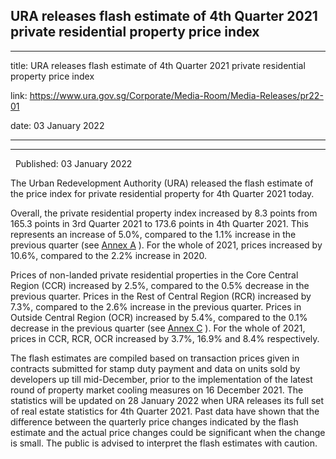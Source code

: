 ## URA releases flash estimate of 4th Quarter 2021 private residential property price index
---
title: URA releases flash estimate of 4th Quarter 2021 private residential property price index

link: https://www.ura.gov.sg/Corporate/Media-Room/Media-Releases/pr22-01

date: 03 January 2022

---

----------------------------------------------------------------------------------------

  Published: 03 January 2022

The Urban Redevelopment Authority (URA) released the flash estimate of the price index for private residential property for 4th Quarter 2021 today.  
  
Overall, the private residential property index increased by 8.3 points from 165.3 points in 3rd Quarter 2021 to 173.6 points in 4th Quarter 2021. This represents an increase of 5.0%, compared to the 1.1% increase in the previous quarter (see [Annex A](https://www.ura.gov.sg/-/media/Corporate/Media-Room/2022/Jan/pr22-01a.pdf) ). For the whole of 2021, prices increased by 10.6%, compared to the 2.2% increase in 2020.  
  
Prices of non-landed private residential properties in the Core Central Region (CCR) increased by 2.5%, compared to the 0.5% decrease in the previous quarter. Prices in the Rest of Central Region (RCR) increased by 7.3%, compared to the 2.6% increase in the previous quarter. Prices in Outside Central Region (OCR) increased by 5.4%, compared to the 0.1% decrease in the previous quarter (see [Annex C](https://www.ura.gov.sg/-/media/Corporate/Media-Room/2022/Jan/pr22-01c.pdf) ). For the whole of 2021, prices in CCR, RCR, OCR increased by 3.7%, 16.9% and 8.4% respectively.  
  
The flash estimates are compiled based on transaction prices given in contracts submitted for stamp duty payment and data on units sold by developers up till mid-December, prior to the implementation of the latest round of property market cooling measures on 16 December 2021. The statistics will be updated on 28 January 2022 when URA releases its full set of real estate statistics for 4th Quarter 2021. Past data have shown that the difference between the quarterly price changes indicated by the flash estimate and the actual price changes could be significant when the change is small. The public is advised to interpret the flash estimates with caution.